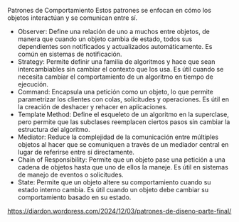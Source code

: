 Patrones de Comportamiento
Estos patrones se enfocan en cómo los objetos interactúan y se comunican entre sí.

- Observer: Define una relación de uno a muchos entre objetos, de manera que cuando un objeto cambia de estado, todos sus dependientes son notificados y actualizados automáticamente. Es común en sistemas de notificación.
- Strategy: Permite definir una familia de algoritmos y hace que sean intercambiables sin cambiar el contexto que los usa. Es útil cuando se necesita cambiar el comportamiento de un algoritmo en tiempo de ejecución.
- Command: Encapsula una petición como un objeto, lo que permite parametrizar los clientes con colas, solicitudes y operaciones. Es útil en la creación de deshacer y rehacer en aplicaciones.
- Template Method: Define el esqueleto de un algoritmo en la superclase, pero permite que las subclases reemplacen ciertos pasos sin cambiar la estructura del algoritmo.
- Mediator: Reduce la complejidad de la comunicación entre múltiples objetos al hacer que se comuniquen a través de un mediador central en lugar de referirse entre sí directamente.
- Chain of Responsibility: Permite que un objeto pase una petición a una cadena de objetos hasta que uno de ellos la maneje. Es útil en sistemas de manejo de eventos o solicitudes.
- State: Permite que un objeto altere su comportamiento cuando su estado interno cambia. Es útil cuando un objeto debe cambiar su comportamiento basado en su estado.

https://diardon.wordpress.com/2024/12/03/patrones-de-diseno-parte-final/
